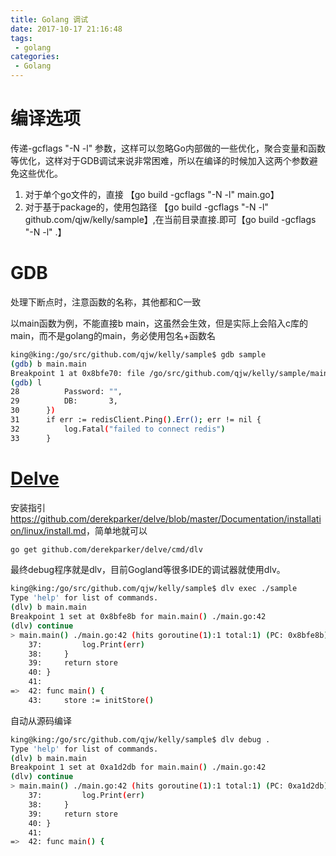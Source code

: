 ```yaml
---
title: Golang 调试
date: 2017-10-17 21:16:48
tags:
 - golang
categories:
 - Golang
---
```


# 编译选项

传递-gcflags "-N -l" 参数，这样可以忽略Go内部做的一些优化，聚合变量和函数等优化，这样对于GDB调试来说非常困难，所以在编译的时候加入这两个参数避免这些优化。

1. 对于单个go文件的，直接 【go build -gcflags "-N -l" main.go】
2. 对于基于package的，使用包路径  【go build -gcflags "-N -l" github.com/qjw/kelly/sample】,在当前目录直接.即可【go build -gcflags "-N -l" .】

# GDB

处理下断点时，注意函数的名称，其他都和C一致

以main函数为例，不能直接b main，这虽然会生效，但是实际上会陷入c库的main，而不是golang的main，务必使用包名+函数名
``` bash
king@king:/go/src/github.com/qjw/kelly/sample$ gdb sample 
(gdb) b main.main
Breakpoint 1 at 0x8bfe70: file /go/src/github.com/qjw/kelly/sample/main.go, line 42.
(gdb) l
28			Password: "",
29			DB:       3,
30		})
31		if err := redisClient.Ping().Err(); err != nil {
32			log.Fatal("failed to connect redis")
33		}

```

# [Delve](https://github.com/derekparker/delve)

安装指引 <https://github.com/derekparker/delve/blob/master/Documentation/installation/linux/install.md>，简单地就可以

``` bash
go get github.com/derekparker/delve/cmd/dlv
```

最终debug程序就是dlv，目前Gogland等很多IDE的调试器就使用dlv。

``` bash
king@king:/go/src/github.com/qjw/kelly/sample$ dlv exec ./sample 
Type 'help' for list of commands.
(dlv) b main.main
Breakpoint 1 set at 0x8bfe8b for main.main() ./main.go:42
(dlv) continue
> main.main() ./main.go:42 (hits goroutine(1):1 total:1) (PC: 0x8bfe8b)
    37:			log.Print(err)
    38:		}
    39:		return store
    40:	}
    41:	
=>  42:	func main() {
    43:		store := initStore()
```

自动从源码编译

``` bash
king@king:/go/src/github.com/qjw/kelly/sample$ dlv debug .
Type 'help' for list of commands.
(dlv) b main.main
Breakpoint 1 set at 0xa1d2db for main.main() ./main.go:42
(dlv) continue
> main.main() ./main.go:42 (hits goroutine(1):1 total:1) (PC: 0xa1d2db)
    37:			log.Print(err)
    38:		}
    39:		return store
    40:	}
    41:	
=>  42:	func main() {
```
